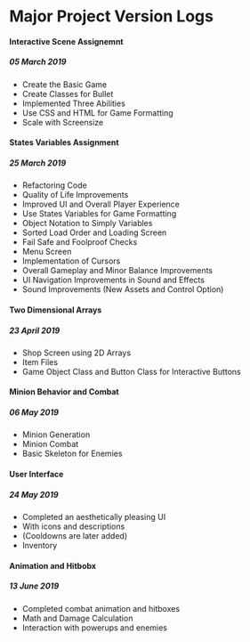 # Major Project Version Logs

#### Interactive Scene Assignemnt
##### 05 March 2019

- Create the Basic Game
- Create Classes for Bullet
- Implemented Three Abilities
- Use CSS and HTML for Game Formatting
- Scale with Screensize

#### States Variables Assignment
##### 25 March 2019

- Refactoring Code
- Quality of Life Improvements 
- Improved UI and Overall Player Experience
- Use States Variables for Game Formatting
- Object Notation to Simply Variables
- Sorted Load Order and Loading Screen
- Fail Safe and Foolproof Checks
- Menu Screen
- Implementation of Cursors
- Overall Gameplay and Minor Balance Improvements
- UI Navigation Improvements in Sound and Effects
- Sound Improvements (New Assets and Control Option)

#### Two Dimensional Arrays
##### 23 April 2019

- Shop Screen using 2D Arrays
- Item Files
- Game Object Class and Button Class for Interactive Buttons

#### Minion Behavior and Combat
##### 06 May 2019

- Minion Generation
- Minion Combat
- Basic Skeleton for Enemies

#### User Interface
##### 24 May 2019

- Completed an aesthetically pleasing UI
- With icons and descriptions
- (Cooldowns are later added)
- Inventory

#### Animation and Hitbobx
##### 13 June 2019

- Completed combat animation and hitboxes
- Math and Damage Calculation
- Interaction with powerups and enemies
